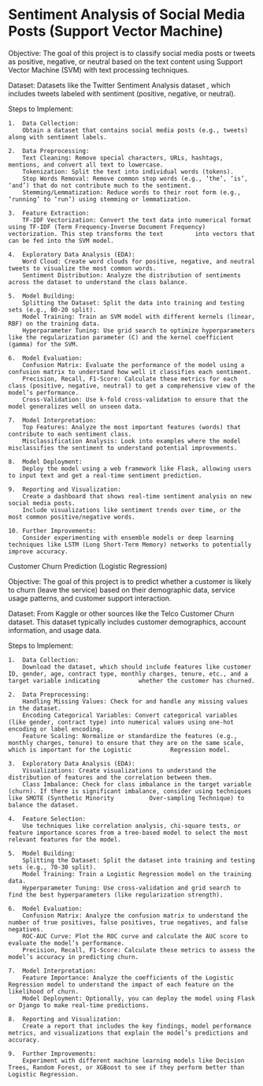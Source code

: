# Sentiment Analysis of Social Media Posts (Support Vector Machine)

Objective:
The goal of this project is to classify social media posts or tweets as positive, negative, or neutral based on the text content using Support Vector Machine (SVM) with text processing techniques.

Dataset:
Datasets like the Twitter Sentiment Analysis dataset , which includes tweets labeled with sentiment (positive, negative, or neutral).

Steps to Implement:

	1.	Data Collection:
		Obtain a dataset that contains social media posts (e.g., tweets) along with sentiment labels.
  
	2.	Data Preprocessing:
		Text Cleaning: Remove special characters, URLs, hashtags, mentions, and convert all text to lowercase.
		Tokenization: Split the text into individual words (tokens).
		Stop Words Removal: Remove common stop words (e.g., ‘the’, ‘is’, ‘and’) that do not contribute much to the sentiment.
		Stemming/Lemmatization: Reduce words to their root form (e.g., ‘running’ to ‘run’) using stemming or lemmatization.
  
	3.	Feature Extraction:
		TF-IDF Vectorization: Convert the text data into numerical format using TF-IDF (Term Frequency-Inverse Document Frequency) vectorization. This step transforms the text 		into vectors that can be fed into the SVM model.
  
	4.	Exploratory Data Analysis (EDA):
		Word Cloud: Create word clouds for positive, negative, and neutral tweets to visualize the most common words.
		Sentiment Distribution: Analyze the distribution of sentiments across the dataset to understand the class balance.
  
	5.	Model Building:
		Splitting the Dataset: Split the data into training and testing sets (e.g., 80-20 split).
		Model Training: Train an SVM model with different kernels (linear, RBF) on the training data.
		Hyperparameter Tuning: Use grid search to optimize hyperparameters like the regularization parameter (C) and the kernel coefficient (gamma) for the SVM.
  
	6.	Model Evaluation:
		Confusion Matrix: Evaluate the performance of the model using a confusion matrix to understand how well it classifies each sentiment.
		Precision, Recall, F1-Score: Calculate these metrics for each class (positive, negative, neutral) to get a comprehensive view of the model’s performance.
		Cross-Validation: Use k-fold cross-validation to ensure that the model generalizes well on unseen data.
  
	7.	Model Interpretation:
		Top Features: Analyze the most important features (words) that contribute to each sentiment class.
		Misclassification Analysis: Look into examples where the model misclassifies the sentiment to understand potential improvements.
  
	8.	Model Deployment:
		Deploy the model using a web framework like Flask, allowing users to input text and get a real-time sentiment prediction.
  
	9.	Reporting and Visualization:
		Create a dashboard that shows real-time sentiment analysis on new social media posts.
		Include visualizations like sentiment trends over time, or the most common positive/negative words.
  
	10.	Further Improvements:
		Consider experimenting with ensemble models or deep learning techniques like LSTM (Long Short-Term Memory) networks to potentially improve accuracy.



Customer Churn Prediction (Logistic Regression)

Objective:
The goal of this project is to predict whether a customer is likely to churn (leave the service) based on their demographic data, service usage patterns, and customer support interaction.

Dataset:
From Kaggle or other sources like the Telco Customer Churn dataset. This dataset typically includes customer demographics, account information, and usage data.

Steps to Implement:

	1.	Data Collection:
		Download the dataset, which should include features like customer ID, gender, age, contract type, monthly charges, tenure, etc., and a target variable indicating 			whether the customer has churned.
  
	2.	Data Preprocessing:
		Handling Missing Values: Check for and handle any missing values in the dataset.
		Encoding Categorical Variables: Convert categorical variables (like gender, contract type) into numerical values using one-hot encoding or label encoding.
		Feature Scaling: Normalize or standardize the features (e.g., monthly charges, tenure) to ensure that they are on the same scale, which is important for the Logistic 			Regression model.
  
	3.	Exploratory Data Analysis (EDA):
		Visualizations: Create visualizations to understand the distribution of features and the correlation between them.
		Class Imbalance: Check for class imbalance in the target variable (churn). If there is significant imbalance, consider using techniques like SMOTE (Synthetic Minority 			Over-sampling Technique) to balance the dataset.
 
	4.	Feature Selection:
		Use techniques like correlation analysis, chi-square tests, or feature importance scores from a tree-based model to select the most relevant features for the model.
  
	5.	Model Building:
		Splitting the Dataset: Split the dataset into training and testing sets (e.g., 70-30 split).
		Model Training: Train a Logistic Regression model on the training data.
		Hyperparameter Tuning: Use cross-validation and grid search to find the best hyperparameters (like regularization strength).
  
	6.	Model Evaluation:
		Confusion Matrix: Analyze the confusion matrix to understand the number of true positives, false positives, true negatives, and false negatives.
		ROC-AUC Curve: Plot the ROC curve and calculate the AUC score to evaluate the model’s performance.
		Precision, Recall, F1-Score: Calculate these metrics to assess the model’s accuracy in predicting churn.
  
	7.	Model Interpretation:
		Feature Importance: Analyze the coefficients of the Logistic Regression model to understand the impact of each feature on the likelihood of churn.
		Model Deployment: Optionally, you can deploy the model using Flask or Django to make real-time predictions.
  
	8.	Reporting and Visualization:
		Create a report that includes the key findings, model performance metrics, and visualizations that explain the model’s predictions and accuracy.
  
	9.	Further Improvements:
		Experiment with different machine learning models like Decision Trees, Random Forest, or XGBoost to see if they perform better than Logistic Regression.
